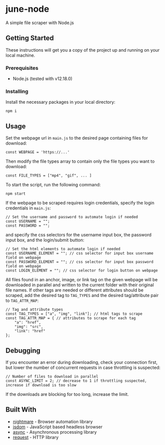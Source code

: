 # june-node

A simple file scraper with Node.js

## Getting Started

These instructions will get you a copy of the project up and running on your local machine.

### Prerequisites

- Node.js (tested with v12.18.0)

### Installing

Install the necessary packages in your local directory:

```
npm i
```

## Usage

Set the webpage url in ```main.js``` to the desired page containing files for download:

```const WEBPAGE = 'https://...'```

Then modify the file types array to contain only the file types you want to download:

```const FILE_TYPES = ["mp4", "gif", ... ]```

To start the script, run the following command:

```
npm start
```

If the webpage to be scraped requires login credentials, specify the login credentials in ```main.js```:

```
// Set the username and password to automate login if needed
const USERNAME = "";
const PASSWORD = "";
```
and specify the css selectors for the username input box, the password input box, and the login/submit button:

```
// Set the html elements to automate login if needed
const USERNAME_ELEMENT = ""; // css selector for input box username field on webpage
const PASSWORD_ELEMENT = ""; // css selector for input box password field on webpage
const LOGIN_ELEMENT = ""; // css selector for login button on webpage
```

All files found in an anchor, image, or link tag on the given webpage will be downloaded in parallel and written to the current folder with their original file names. If other tags are needed or different attributes should be scraped, add the desired tag to ```TAG_TYPES``` and the desired tag/attribute pair to ```TAG_ATTR_MAP```:

```
// Tag and attribute types
const TAG_TYPES = ["a", "img", "link"]; // html tags to scrape
const TAG_ATTR_MAP = { // attributes to scrape for each tag
    "a": "href",
    "img": "src",
    "link": "href"
};
```

## Debugging

If you encounter an error during downloading, check your connection first, but lower the number of concurrent requests in case throttling is suspected:

```
// Number of files to download in parallel
const ASYNC_LIMIT = 2; // decrease to 1 if throttling suspected, increase if download is too slow
```

If the downloads are blocking for too long, increase the limit.

## Built With

* [nightmare](https://github.com/segmentio/nightmare) - Browser automation library
* [jsdom](https://github.com/jsdom/jsdom) - JavaScript based headless browser
* [async](https://caolan.github.io/async/v3/) - Asynchronous processing library
* [request](https://github.com/request/request) - HTTP library

